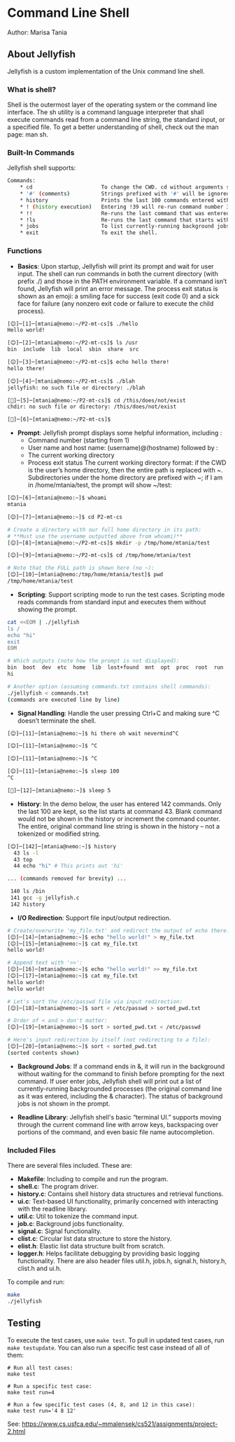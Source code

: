 # Command Line Shell

Author: Marisa Tania  

## About Jellyfish
Jellyfish is a custom implementation of the Unix command line shell. 

### What is shell?
Shell is the outermost layer of the operating system or the command line interface. The sh utility is a command language  interpreter  that  shall  execute
commands  read  from  a  command  line string, the standard input, or a specified file. To get a better understanding of shell, check out the man page: man sh. 

### Built-In Commands
Jellyfish shell supports:
```bash
Commands:
    * cd                      To change the CWD. cd without arguments should return to the user’s home directory.
    * '#' (comments)          Strings prefixed with '#' will be ignored by the shell.
    * history                 Prints the last 100 commands entered with their command numbers.
    * ! (history execution)   Entering !39 will re-run command number 39.
    * !!                      Re-runs the last command that was entered. 
    * !ls                     Re-runs the last command that starts with ‘ls.’
    * jobs                    To list currently-running background jobs.
    * exit                    To exit the shell.
```

### Functions
- <b>Basics</b>: Upon startup, Jellyfish will print its prompt and wait for user input. The shell can run commands in both the current directory (with prefix ./) and those in the PATH environment variable. If a command isn’t found, Jellyfish will print an error message. The process exit status is shown as an emoji: a smiling face for success (exit code 0) and a sick face for failure (any nonzero exit code or failure to execute the child process).
```bash
[😊]─[1]─[mtania@nemo:~/P2-mt-cs]$ ./hello
Hello world!

[😊]─[2]─[mtania@nemo:~/P2-mt-cs]$ ls /usr
bin  include  lib  local  sbin  share  src

[😊]─[3]─[mtania@nemo:~/P2-mt-cs]$ echo hello there!
hello there!

[😊]─[4]─[mtania@nemo:~/P2-mt-cs]$ ./blah
jellyfish: no such file or directory: ./blah

[🤮]─[5]─[mtania@nemo:~/P2-mt-cs]$ cd /this/does/not/exist
chdir: no such file or directory: /this/does/not/exist

[🤮]─[6]─[mtania@nemo:~/P2-mt-cs]$
```
- <b>Prompt</b>: Jellyfish prompt displays some helpful information, including :
   - Command number (starting from 1)
   - User name and host name: (username)@(hostname) followed by :
   - The current working directory
   - Process exit status
The current working directory format: if the CWD is the user’s home directory, then the entire path is replaced with ~. Subdirectories under the home directory are prefixed with ~; if I am in /home/mtania/test, the prompt will show ~/test:
```bash
[😊]─[6]─[mtania@nemo:~]$ whoami
mtania

[😊]─[7]─[mtania@nemo:~]$ cd P2-mt-cs

# Create a directory with our full home directory in its path:
# **Must use the username outputted above from whoami)**
[😊]─[8]─[mtania@nemo:~/P2-mt-cs]$ mkdir -p /tmp/home/mtania/test

[😊]─[9]─[mtania@nemo:~/P2-mt-cs]$ cd /tmp/home/mtania/test

# Note that the FULL path is shown here (no ~):
[😊]─[10]─[mtania@nemo:/tmp/home/mtania/test]$ pwd
/tmp/home/mtania/test
```
- <b>Scripting</b>: Support scripting mode to run the test cases. Scripting mode reads commands from standard input and executes them without showing the prompt.
```bash
cat <<EOM | ./jellyfish
ls /
echo "hi"
exit
EOM

# Which outputs (note how the prompt is not displayed):
bin  boot  dev  etc  home  lib  lost+found  mnt  opt  proc  root  run  sbin  srv  sys  tmp  usr  var
hi

# Another option (assuming commands.txt contains shell commands):
./jellyfish < commands.txt
(commands are executed line by line)
```
- <b>Signal Handling</b>: Handle the user pressing Ctrl+C and making sure ^C doesn’t terminate the shell. 
```bash
[😊]─[11]─[mtania@nemo:~]$ hi there oh wait nevermind^C

[😊]─[11]─[mtania@nemo:~]$ ^C

[😊]─[11]─[mtania@nemo:~]$ ^C

[😊]─[11]─[mtania@nemo:~]$ sleep 100
^C

[🤮]─[12]─[mtania@nemo:~]$ sleep 5
```
- <b>History</b>: In the demo below, the user has entered 142 commands. Only the last 100 are kept, so the list starts at command 43. Blank command would not be shown in the history or increment the command counter. The entire, original command line string is shown in the history – not a tokenized or modified string.
```bash
[😊]─[142]─[mtania@nemo:~]$ history
  43 ls -l
  43 top
  44 echo "hi" # This prints out 'hi'

... (commands removed for brevity) ...

 140 ls /bin
 141 gcc -g jellyfish.c
 142 history

```
- <b>I/O Redirection</b>: Support file input/output redirection.
```bash
# Create/overwrite 'my_file.txt' and redirect the output of echo there:
[😊]─[14]─[mtania@nemo:~]$ echo "hello world!" > my_file.txt
[😊]─[15]─[mtania@nemo:~]$ cat my_file.txt
hello world!

# Append text with '>>':
[😊]─[16]─[mtania@nemo:~]$ echo "hello world!" >> my_file.txt
[😊]─[17]─[mtania@nemo:~]$ cat my_file.txt
hello world!
hello world!

# Let's sort the /etc/passwd file via input redirection:
[😊]─[18]─[mtania@nemo:~]$ sort < /etc/passwd > sorted_pwd.txt

# Order of < and > don't matter:
[😊]─[19]─[mtania@nemo:~]$ sort > sorted_pwd.txt < /etc/passwd

# Here's input redirection by itself (not redirecting to a file):
[😊]─[20]─[mtania@nemo:~]$ sort < sorted_pwd.txt
(sorted contents shown)
```
- <b>Background Jobs</b>: If a command ends in &, it will run in the background without waiting for the command to finish before prompting for the next command. If user enter jobs, Jellyfish shell will print out a list of currently-running backgrounded processes (the original command line as it was entered, including the & character). The status of background jobs is not shown in the prompt.

- <b>Readline Library</b>: Jellyfish shell's basic “terminal UI.” supports moving through the current command line with arrow keys, backspacing over portions of the command, and even basic file name autocompletion.

### Included Files
There are several files included. These are:
   - <b>Makefile</b>: Including to compile and run the program.
   - <b>shell.c</b>: The program driver.
   - <b>history.c</b>: Contains shell history data structures and retrieval functions.
   - <b>ui.c</b>: Text-based UI functionality, primarily concerned with interacting with the readline library.
   - <b>util.c</b>: Util to tokenize the command input.
   - <b>job.c</b>: Background jobs functionality.
   - <b>signal.c</b>: Signal functionality.
   - <b>clist.c</b>: Circular list data structure to store the history.
   - <b>elist.h</b>: Elastic list data structure built from scratch.
   - <b>logger.h</b>: Helps facilitate debugging by providing basic logging functionality. 
There are also header files util.h, jobs.h, signal.h, history.h, clist.h and ui.h.


To compile and run:

```bash
make
./jellyfish
```

## Testing

To execute the test cases, use `make test`. To pull in updated test cases, run `make testupdate`. You can also run a specific test case instead of all of them:

```
# Run all test cases:
make test

# Run a specific test case:
make test run=4

# Run a few specific test cases (4, 8, and 12 in this case):
make test run='4 8 12'
```

See: https://www.cs.usfca.edu/~mmalensek/cs521/assignments/project-2.html

